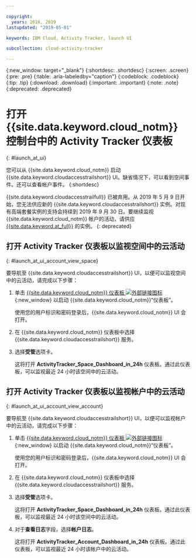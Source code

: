 ```yaml
---

copyright:
  years: 2016, 2019
lastupdated: "2019-05-01"

keywords: IBM Cloud, Activity Tracker, launch UI

subcollection: cloud-activity-tracker

---
```


{:new_window: target="_blank"}
{:shortdesc: .shortdesc}
{:screen: .screen}
{:pre: .pre}
{:table: .aria-labeledby="caption"}
{:codeblock: .codeblock}
{:tip: .tip}
{:download: .download}
{:important: .important}
{:note: .note}
{:deprecated: .deprecated}


# 打开 {{site.data.keyword.cloud_notm}} 控制台中的 Activity Tracker 仪表板
{: #launch_at_ui}

您可以从 {{site.data.keyword.cloud_notm}} 启动 {{site.data.keyword.cloudaccesstrailshort}} UI。缺省情况下，可以看到空间事件。还可以查看帐户事件。
{:shortdesc}
   
{{site.data.keyword.cloudaccesstrailfull}} 已被弃用。从 2019 年 5 月 9 日开始，您无法供应新的 {{site.data.keyword.cloudaccesstrailshort}} 实例。对现有高端套餐实例的支持会持续到 2019 年 9 月 30 日。要继续监视 {{site.data.keyword.cloud_notm}} 帐户的活动，请供应 [{{site.data.keyword.at_full}}](/docs/services/Activity-Tracker-with-LogDNA?topic=logdnaat-getting-started#getting-started) 的实例。
{: deprecated}

## 打开 Activity Tracker 仪表板以监视空间中的云活动
{: #launch_at_ui_account_view_space}

要导航至 {{site.data.keyword.cloudaccesstrailshort}} UI，以便可以监视空间中的云活动，请完成以下步骤：

1. 单击 [{{site.data.keyword.cloud_notm}} 仪表板 ![外部链接图标](../../icons/launch-glyph.svg "外部链接图标")](https://cloud.ibm.com/login){:new_window} 以启动 {{site.data.keyword.cloud_notm}}“仪表板”。
    
	使用您的用户标识和密码登录后，{{site.data.keyword.cloud_notm}} UI 会打开。

2. 在 {{site.data.keyword.cloud_notm}} 仪表板中选择 {{site.data.keyword.cloudaccesstrailshort}} 服务。 
    
3. 选择**受管**选项卡。

    这将打开 **ActivityTracker_Space_Dashboard_in_24h** 仪表板。通过此仪表板，可以监视最近 24 小时该空间中的云活动。 


## 打开 Activity Tracker 仪表板以监视帐户中的云活动
{: #launch_at_ui_account_view_account}

要导航至 {{site.data.keyword.cloudaccesstrailshort}} UI，以便可以监视帐户中的云活动，请完成以下步骤：

1. 单击 [{{site.data.keyword.cloud_notm}} 仪表板 ![外部链接图标](../../icons/launch-glyph.svg "外部链接图标")](https://cloud.ibm.com/login){:new_window} 以启动 {{site.data.keyword.cloud_notm}}“仪表板”。
    
	使用您的用户标识和密码登录后，{{site.data.keyword.cloud_notm}} UI 会打开。

2. 在 {{site.data.keyword.cloud_notm}} 仪表板中选择 {{site.data.keyword.cloudaccesstrailshort}} 服务。 
    
3. 选择**受管**选项卡。

    这将打开 **ActivityTracker_Space_Dashboard_in_24h** 仪表板。通过此仪表板，可以监视最近 24 小时该空间中的云活动。 

4. 对于**查看日志**字段，选择**帐户日志**。

    这将打开 **ActivityTracker_Account_Dashboard_in_24h** 仪表板。通过此仪表板，可以监视最近 24 小时该帐户中的云活动。
